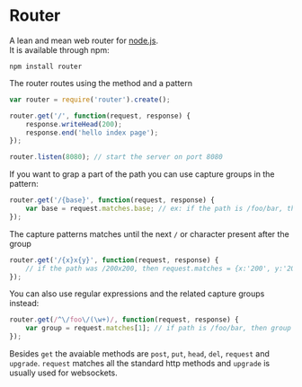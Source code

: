 # Router
A lean and mean web router for [node.js](http://nodejs.org).  
It is available through npm:

	npm install router
	
The router routes using the method and a pattern

``` js
var router = require('router').create();

router.get('/', function(request, response) {
	response.writeHead(200);
	response.end('hello index page');
});

router.listen(8080); // start the server on port 8080
```

If you want to grap a part of the path you can use capture groups in the pattern:

``` js
router.get('/{base}', function(request, response) {
	var base = request.matches.base; // ex: if the path is /foo/bar, then base = foo
});
```

The capture patterns matches until the next `/` or character present after the group

``` js
router.get('/{x}x{y}', function(request, response) {
	// if the path was /200x200, then request.matches = {x:'200', y:'200'}
});
```

You can also use regular expressions and the related capture groups instead:

``` js
router.get(/^\/foo\/(\w+)/, function(request, response) {
	var group = request.matches[1]; // if path is /foo/bar, then group is bar
});
```

Besides `get` the avaiable methods are `post`, `put`, `head`, `del`, `request` and `upgrade`.
`request` matches all the standard http methods and `upgrade` is usually used for websockets.